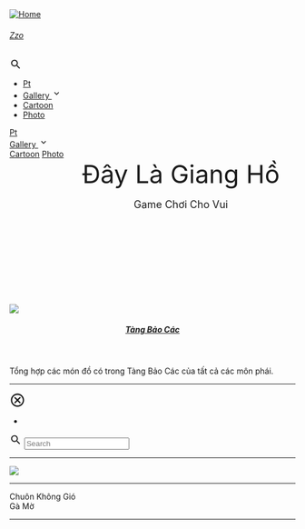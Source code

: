 <!DOCTYPE html>
<html lang="vi" dir="ltr">
   <script id="allow-copy_script">(function agent() {
      let unlock = false
      document.addEventListener('allow_copy', (event) => {
        unlock = event.detail.unlock
      })
      
      const copyEvents = [
        'copy',
        'cut',
        'contextmenu',
        'selectstart',
        'mousedown',
        'mouseup',
        'mousemove',
        'keydown',
        'keypress',
        'keyup',
      ]
      const rejectOtherHandlers = (e) => {
        if (unlock) {
          e.stopPropagation()
          if (e.stopImmediatePropagation) e.stopImmediatePropagation()
        }
      }
      copyEvents.forEach((evt) => {
        document.documentElement.addEventListener(evt, rejectOtherHandlers, {
          capture: true,
        })
      })
      })()
   </script>
   <head prefix="og: http://ogp.me/ns#">
      <meta http-equiv="Content-Type" content="text/html; charset=UTF-8">
      <meta name="viewport" content="width=device-width, initial-scale=1">
      <meta http-equiv="X-UA-Compatible" content="IE=edge">
      <title>Đây Là Giang Hồ Wiki</title>
      <script defer="" src=https://ckgio99.github.io/dlghvn/static_files/fuse.min.32195737929df2c8096e855a5789cbb3f1331224d9169e8705493e7008f47df8.js"></script>
      <script src=https://ckgio99.github.io/dlghvn/static_files/enquire.min.dfb99dee1e029d51d6cfb672d847929890b1585402de17f5ed092edd72a688b4.js"></script>
      <script defer="" src=https://ckgio99.github.io/dlghvn/static_files/lazysizes.min.fb649fcae62177dfe63e67081ddceb830b5ce1f05a4184e9bbb7d87ac4b8f4e5.js"></script>
      <script defer="" src=https://ckgio99.github.io/dlghvn/static_files/getParents.min.1618c696be7c98933f9a92677f518b512a74e55bdbb976b09936b4182e93181b.js"></script>
      <script defer="" src=https://ckgio99.github.io/dlghvn/static_files/fadeinout.min.efa35f4c090622130b3f4cfae6971448b5ffb61c5f0a8f21cdfd157fa712abc4.js"></script>
      <script defer="" src=https://ckgio99.github.io/dlghvn/static_files/closest.min.js"></script>
      <link rel="stylesheet" href=https://ckgio99.github.io/dlghvn/static_files/main.min.css">
      <link rel="alternate" type="application/rss+xml" title="RSS" href="https://ckgio99.github.io/dlghvn/index.xml">
      <meta name="description" content="The Zzo theme for Hugo example site.">
      <meta name="theme-color" content="#403E41">
      <meta name="msapplication-navbutton-color" content="#403E41">
      <meta name="apple-mobile-web-app-status-bar-style" content="#403E41">
   </head>
   <body id="root" class="theme__dark">
      <script>
         var localTheme = localStorage.getItem('theme');
         if (localTheme) {
             document.getElementById('root').className = 'theme__' + localTheme;
         }
      </script>
      <div id="container">
      <div class="wrapper" data-type="page" data-kind="home">
      <nav class="navbar scrolling" role="navigation" aria-label="main navigation" data-dir="ltr">
         <div class="navbar__brand">
            <a href="https://ckgio99.github.io/dlghvn/" title="Home" rel="home" class="navbar__logo-link">
            <img src=https://ckgio99.github.io/dlghvn/static_files/logo.png" alt="Home" class="navbar__logo">
            </a>
            <a href="https://ckgio99.github.io/dlghvn/" title="Home" rel="home" class="navbar__title-link">
               <h6 class="navbar__title">Zzo</h6>
            </a>
         </div>
         <div class="mobile-search__btn navbar-search" data-ani="true">
            <svg xmlns="http://www.w3.org/2000/svg" width="22" height="22" fill="currentColor" viewBox="0 0 24 24">
               <path fill="none" d="M0 0h24v24H0V0z"></path>
               <path d="M15.5 14h-.79l-.28-.27c1.2-1.4 1.82-3.31 1.48-5.34-.47-2.78-2.79-5-5.59-5.34-4.23-.52-7.79 3.04-7.27 7.27.34 2.8 2.56 5.12 5.34 5.59 2.03.34 3.94-.28 5.34-1.48l.27.28v.79l4.25 4.25c.41.41 1.08.41 1.49 0 .41-.41.41-1.08 0-1.49L15.5 14zm-6 0C7.01 14 5 11.99 5 9.5S7.01 5 9.5 5 14 7.01 14 9.5 11.99 14 9.5 14z"></path>
            </svg>
         </div>
         <div id="search-mobile-container" class="mobile-search hide" data-dir="ltr" style="display: none;">
            <div class="mobile-search__top">
               <input id="search-mobile" type="text" aria-label="Mobile Search" placeholder="Search" class="mobile-search__top--input">
               <div id="search-mobile-close" class="mobile-search__top--icon">
                  <svg xmlns="http://www.w3.org/2000/svg" width="22" height="22" viewBox="0 0 24 24">
                     <path opacity=".87" fill="none" d="M0 0h24v24H0V0z"></path>
                     <path fill="currentColor" d="M12 2C6.47 2 2 6.47 2 12s4.47 10 10 10 10-4.47 10-10S17.53 2 12 2zm0 18c-4.41 0-8-3.59-8-8s3.59-8 8-8 8 3.59 8 8-3.59 8-8 8zm3.59-13L12 10.59 8.41 7 7 8.41 10.59 12 7 15.59 8.41 17 12 13.41 15.59 17 17 15.59 13.41 12 17 8.41z"></path>
                  </svg>
               </div>
            </div>
            <div id="search-mobile-results" class="mobile-search__body">
            </div>
         </div>
         <a role="button" class="navbar__burger" aria-label="menu" aria-expanded="false" data-ani="true">
         <span aria-hidden="true"></span>
         <span aria-hidden="true"></span>
         <span aria-hidden="true"></span>
         </a>
         <div class="navbarm__collapse" data-open="false">
            <ul dir="ltr">
               <li class="navbarm__menu--item ">
                  <a href="https://ckgio99.github.io/dlghvn/presentation">Pt</a>
               </li>
               <li class="navbarm__menu--item ">
                  <a href="https://ckgio99.github.io/dlghvn/gallery">
                     Gallery
                     <svg xmlns="http://www.w3.org/2000/svg" width="18" height="18" viewBox="0 0 24 24">
                        <path fill="currentColor" d="M8.12 9.29L12 13.17l3.88-3.88c.39-.39 1.02-.39 1.41 0 .39.39.39 1.02 0 1.41l-4.59 4.59c-.39.39-1.02.39-1.41 0L6.7 10.7c-.39-.39-.39-1.02 0-1.41.39-.38 1.03-.39 1.42 0z"></path>
                     </svg>
                  </a>
               </li>
               <li class="navbarm__menu--item navbarm__menu--subitem">
                  <a href="https://ckgio99.github.io/dlghvn/gallery/cartoon">Cartoon</a>
               </li>
               <li class="navbarm__menu--item navbarm__menu--subitem">
                  <a href="https://ckgio99.github.io/dlghvn/gallery/photo">Photo</a>
               </li>
            </ul>
         </div>
         <div class="navbar__menu">
            <a href="https://ckgio99.github.io/dlghvn/presentation" class="navbar__menu-item navbar__slide-down " dir="ltr" data-ani="true">Pt</a>
            <div class="navbar__dropdown navbar__slide-down" data-ani="true">
               <a href="https://ckgio99.github.io/dlghvn/gallery" class="navbar__menu-item " dir="ltr">
                  Gallery
                  <svg xmlns="http://www.w3.org/2000/svg" width="18" height="18" viewBox="0 0 24 24">
                     <path fill="currentColor" d="M8.12 9.29L12 13.17l3.88-3.88c.39-.39 1.02-.39 1.41 0 .39.39.39 1.02 0 1.41l-4.59 4.59c-.39.39-1.02.39-1.41 0L6.7 10.7c-.39-.39-.39-1.02 0-1.41.39-.38 1.03-.39 1.42 0z"></path>
                  </svg>
               </a>
               <div class="navbar__dropdown--content">
                  <a href="https://ckgio99.github.io/dlghvn/gallery/cartoon" class="navbar__dropdown--item" dir="ltr">Cartoon</a>
                  <a href="https://ckgio99.github.io/dlghvn/gallery/photo" class="navbar__dropdown--item" dir="ltr">Photo</a>
               </div>
            </div>
         </div>
      </nav>
      <header class="header ">
         <div class="site-header basicflex-column site-header__align-center" data-ani="true" style="width: 100%; height: 200px; padding: 0px 50px;">
            <div class="site-header__title site-header__title--shadow" style="font-size: 44px; ;">
               Đây Là Giang Hồ
            </div>
            <div style="height: 16px"></div>
            <div class="site-header__subtitle" style="font-size: 18px; " data-cursive="true">
               Game Chơi Cho Vui
            </div>
         </div>
      </header>
      <main class="main inner" data-sidebar-position="right">
         <div class="list__main lm">
            <div class="summary__container" data-display="block">
               <article class="summary-classic" data-ani="true">
                  <div class="summary-classic__flex-box">
                     <div class="summary-classic__image-container summary-classic__image-wrapper" data-position="right" data-hwm="">
                        <a href="https://ckgio99.github.io/dlghvn/tang-bao-cac.html">
                        <img src=https://ckgio99.github.io/dlghvn/img/tang-bao-cac.png" class="summary-classic__image lazyloaded" data-ani="true" data-hwm="" style="">
                        </a>
                     </div>
                     <div class="summary-classic__content">
                        <header>
                           <h5 class="title h5"><a href="https://ckgio99.github.io/dlghvn/tang-bao-cac.html">Tàng Bảo Các</a> </h5>
                        </header>
                        <div>
                           <div class="summary-classic__text p2">
                              Tổng hợp các món đồ có trong Tàng Bảo Các của tất cả các môn phái.
                           </div>
                        </div>
                     </div>
                  </div>
                  <hr>
               </article>
            </div>
            <div class="search-result" data-display="none">
               <div class="search-result__header">
                  <div class="search-result__close" data-dir="ltr">
                     <svg xmlns="http://www.w3.org/2000/svg" width="28" height="28" viewBox="0 0 24 24">
                        <path opacity=".87" fill="none" d="M0 0h24v24H0V0z"></path>
                        <path fill="currentColor" d="M12 2C6.47 2 2 6.47 2 12s4.47 10 10 10 10-4.47 10-10S17.53 2 12 2zm0 18c-4.41 0-8-3.59-8-8s3.59-8 8-8 8 3.59 8 8-3.59 8-8 8zm3.59-13L12 10.59 8.41 7 7 8.41 10.59 12 7 15.59 8.41 17 12 13.41 15.59 17 17 15.59 13.41 12 17 8.41z"></path>
                     </svg>
                  </div>
               </div>
               <div class="search-result__body">
                  <ul>
                     <li class="search-result__item">
                        <div class="search-result__item--title">
                        </div>
                        <div class="search-result__item--desc">
                        </div>
                     </li>
                  </ul>
               </div>
            </div>
         </div>
         <aside class="list__sidebar r" data-dir="ltr">
            <div class="sidebar">
               <div class="search">
                  <span class="icon">
                     <svg xmlns="http://www.w3.org/2000/svg" width="22" height="22" fill="currentColor" viewBox="0 0 24 24">
                        <path fill="none" d="M0 0h24v24H0V0z"></path>
                        <path d="M15.5 14h-.79l-.28-.27c1.2-1.4 1.82-3.31 1.48-5.34-.47-2.78-2.79-5-5.59-5.34-4.23-.52-7.79 3.04-7.27 7.27.34 2.8 2.56 5.12 5.34 5.59 2.03.34 3.94-.28 5.34-1.48l.27.28v.79l4.25 4.25c.41.41 1.08.41 1.49 0 .41-.41.41-1.08 0-1.49L15.5 14zm-6 0C7.01 14 5 11.99 5 9.5S7.01 5 9.5 5 14 7.01 14 9.5 11.99 14 9.5 14z"></path>
                     </svg>
                  </span>
                  <input id="search" aria-label="Site Search" class="input" type="text" placeholder="Search" autocomplete="off">
                  <div id="search-results" class="dropdown">
                     <div id="search-menu" class="dropdown-menu" role="menu">
                     </div>
                  </div>
               </div>
               <section class="bio" data-dir="ltr">
                  <hr class="hr-slash bio-hr">
                  <div class="bio__photo-wrapper">
                     <img data-src=https://ckgio99.github.io/dlghvn/img/ava.jpg" src=https://ckgio99.github.io/dlghvn/img/ava.jpg" class="bio__photo lazyloaded" data-ani="true">
                  </div>
                  <hr class="hr-slash bio-hr">
                  <div class="bio__name">
                     Chuôn Không Gió
                  </div>
                  <div class="bio__desc">
                     Gà Mờ
                  </div>
               </section>
               <hr class="hr-fade sidebar-hr">
         </aside>
      </main>
      <script>
         var sidebarPosition = JSON.parse("\"right\"");
         
         var enableSidebar = JSON.parse("true");
         
         var listMainElem = document.querySelector('.list__main');
         var listSideElem = document.querySelector('.list__sidebar');
         
         var gridSmall = 'l';
         var gridBig = 'mr';
         var gridFull = 'lmr'
         
         if (sidebarPosition === "right") {
             gridSmall = 'r';
             gridBig = 'lm'
         }
         
         enquire.register("screen and (max-width: 769px)", {
             match: function () {
                 if (enableSidebar) {
                     listMainElem.classList.remove(gridBig);
                     listMainElem.classList.add(gridFull);
                     listSideElem.classList.remove(gridSmall);
                     listSideElem.classList.add('hide');
                 } else {
                     if (listMainElem && !listMainElem.classList.contains(gridFull)) {
                         listMainElem.classList.remove(gridBig);
                         listMainElem.classList.add(gridFull);
                     }
         
                     if (listSideElem && !listSideElem.classList.contains('hide')) {
                         listSideElem.classList.add('hide');
                     }
                 }
         
             },
             unmatch: function () {
                 if (enableSidebar) {
                     listMainElem.classList.remove(gridFull);
                     listMainElem.classList.add(gridBig);
                     listSideElem.classList.add(gridSmall);
                     listSideElem.classList.remove('hide');
                 } else {
                     if (listMainElem && !listMainElem.classList.contains(gridFull)) {
                         listMainElem.classList.remove(gridBig);
                         listMainElem.classList.add(gridFull);
                     }
         
                     if (listSideElem && !listSideElem.classList.contains('hide')) {
                         listSideElem.classList.add('hide');
                     }
                 }
         
                 var navCollapseBtn = document.querySelector('.navbar__burger');
                 var navCollapse = document.getElementsByClassName('navbarm__collapse')[0];
                 if (navCollapse) {
                     navCollapse.setAttribute('data-open', false);
                     navCollapse.style.maxHeight = 0;
                     navCollapseBtn.classList.remove('is-active');
                 }
                 if (document.getElementsByClassName('navbar__menu')[0]) {
                     document.getElementsByClassName('navbar__menu')[0].classList.remove('is-active');
                 }
                 if (document.getElementsByClassName('mobile-search')[0]) {
                     document.getElementsByClassName('mobile-search')[0].classList.add('hide');
                 }
             },
             setup: function () { },
             deferSetup: true,
             destroy: function () { },
         });
      </script>
      <script>
         window.onload = function() {
           
           
           var enableBusuanzi = JSON.parse("false");
           if (enableBusuanzi) {
             var sitePvElem = document.querySelector('#busuanzi_value_site_pv');
             var siteUvElem = document.querySelector('#busuanzi_value_site_uv');
             sitePvElem.textContent = sitePvElem.textContent.replace(/(\d)(?=(\d\d\d)+(?!\d))/g, "$1,");
             siteUvElem.textContent = siteUvElem.textContent.replace(/(\d)(?=(\d\d\d)+(?!\d))/g, "$1,");
           }
         }
      </script>
      <footer class="footer">
      <div class="footer__social">
      <div class="footer__poweredby">
      <p class="caption">
      ©2021, All Rights Reserved
      </p>
      <p class="caption">Developed by Chuông Không Gió</p>
      </div> 
      </footer>
      </div>
      <div class="wrapper__right" data-pad="true" dir="ltr">
      <script>document.querySelector('.wrapper__right').classList.remove('hide')</script>
      </div>
      </div>
   </body>
</html>